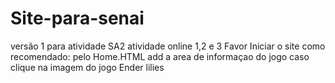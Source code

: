# Site-para-senai
versão 1 para atividade SA2 atividade online 1,2 e 3
Favor Iniciar o site como recomendado: pelo Home.HTML
add a area de informaçao do jogo caso clique na imagem do jogo Ender lilies
